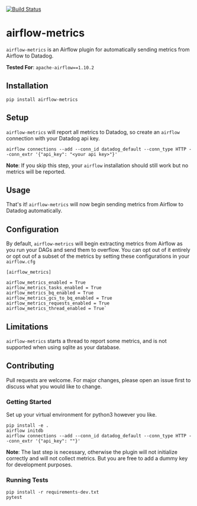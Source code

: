 [![Build Status](https://travis-ci.com/getsentry/airflow-metrics.svg?token=TJpWxpbKGxDuV8CPPRzL&branch=master)](https://travis-ci.com/getsentry/airflow-metrics)

# airflow-metrics

`airflow-metrics` is an Airflow plugin for automatically sending metrics from Airflow to Datadog.

**Tested For**: `apache-airflow==1.10.2`

## Installation

```shell
pip install airflow-metrics
```

## Setup

`airflow-metrics` will report all metrics to Datadog, so create an `airflow` connection with your Datadog api key.

```shell
airflow connections --add --conn_id datadog_default --conn_type HTTP --conn_extr '{"api_key": "<your api key>"}'
```

**Note**: If you skip this step, your `airflow` installation should still work but no metrics will be reported.

## Usage

That's it! `airflow-metrics` will now begin sending metrics from Airflow to Datadog automatically.

## Configuration

By default, `airflow-metrics` will begin extracting metrics from Airflow as you run your DAGs and send them to overflow. You can opt out of it entirely or opt out of a subset of the metrics by setting these configurations in your `airflow.cfg`

```
[airflow_metrics]

airflow_metrics_enabled = True
airflow_metrics_tasks_enabled = True
airflow_metrics_bq_enabled = True
airflow_metrics_gcs_to_bq_enabled = True
airflow_metrics_requests_enabled = True
airflow_metrics_thread_enabled = True`
```

## Limitations

`airflow-metrics` starts a thread to report some metrics, and is not supported when using sqlite as your database.

## Contributing

Pull requests are welcome. For major changes, please open an issue first to discuss what you would like to change.

### Getting Started

Set up your virtual environment for python3 however you like.

```shell
pip install -e .
airflow initdb
airflow connections --add --conn_id datadog_default --conn_type HTTP --conn_extr '{"api_key": ""}'
```

**Note**: The last step is necessary, otherwise the plugin will not initialize correctly and will not collect metrics. But you are free to add a dummy key for development purposes.

### Running Tests

```shell
pip install -r requirements-dev.txt
pytest
```
